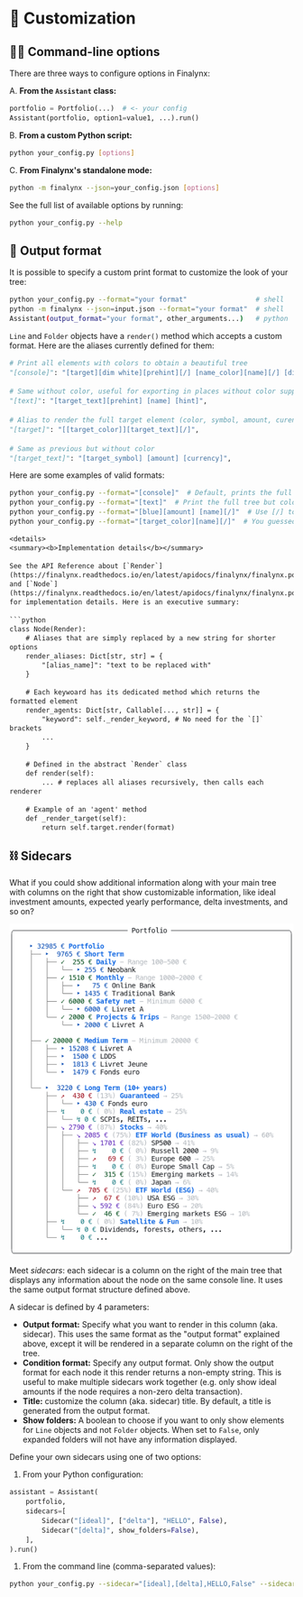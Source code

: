 # 🎨 Customization

## 🧑‍💻 Command-line options
There are three ways to configure options in Finalynx:

A. **From the `Assistant` class:**
```python
portfolio = Portfolio(...)  # <- your config
Assistant(portfolio, option1=value1, ...).run()
```
B. **From a custom Python script:**
```bash
python your_config.py [options]
```
C. **From Finalynx's standalone mode:**
```bash
python -m finalynx --json=your_config.json [options]
```

See the full list of available options by running:
```bash
python your_config.py --help
```

## 🌈 Output format
It is possible to specify a custom print format to customize the look of your tree:
```bash
python your_config.py --format="your format"                 # shell
python -m finalynx --json=input.json --format="your format"  # shell
Assistant(output_format="your format", other_arguments...)   # python
```

`Line` and `Folder` objects have a `render()` method which accepts a custom format. Here are the aliases currently defined for them:

```py
# Print all elements with colors to obtain a beautiful tree
"[console]": "[target][dim white][prehint][/] [name_color][name][/] [dim white][hint]",

# Same without color, useful for exporting in places without color support
"[text]": "[target_text][prehint] [name] [hint]",

# Alias to render the full target element (color, symbol, amount, curency)
"[target]": "[[target_color]][target_text][/]",

# Same as previous but without color
"[target_text]": "[target_symbol] [amount] [currency]",
```

Here are some examples of valid formats:
```bash
python your_config.py --format="[console]"  # Default, prints the full colored tree
python your_config.py --format="[text]"  # Print the full tree but colorless
python your_config.py --format="[blue][amount] [name][/]"  # Use [/] to reset the color
python your_config.py --format="[target_color][name][/]"  # You guessed it!
```

```{tip}
<details>
<summary><b>Implementation details</b></summary>

See the API Reference about [`Render`](https://finalynx.readthedocs.io/en/latest/apidocs/finalynx/finalynx.portfolio.render.html) and [`Node`](https://finalynx.readthedocs.io/en/latest/apidocs/finalynx/finalynx.portfolio.node.html) for implementation details. Here is an executive summary:

```python
class Node(Render):
    # Aliases that are simply replaced by a new string for shorter options
    render_aliases: Dict[str, str] = {
        "[alias_name]": "text to be replaced with"
    }

    # Each keywoard has its dedicated method which returns the formatted element
    render_agents: Dict[str, Callable[..., str]] = {
        "keyword": self._render_keyword, # No need for the `[]` brackets
        ...
    }

    # Defined in the abstract `Render` class
    def render(self):
        ... # replaces all aliases recursively, then calls each renderer

    # Example of an 'agent' method
    def _render_target(self):
        return self.target.render(format)
```
</details>

## ⛓ Sidecars

What if you could show additional information along with your main tree with columns on the right that show customizable information, like ideal investment amounts, expected yearly performance, delta investments, and so on?

![full screenshot](https://github.com/MadeInPierre/finalynx/blob/main/docs/_static/screenshot.png)

Meet _sidecars_: each sidecar is a column on the right of the main tree that displays any information about the node on the same console line. It uses the same output format structure defined above.

A sidecar is defined by 4 parameters:
- **Output format:** Specify what you want to render in this column (aka. sidecar). This uses the same format as the "output format" explained above, except it will be rendered in a separate column on the right of the tree.
- **Condition format:** Specify any output format. Only show the output format for each node it this render returns a non-empty string. This is useful to make multiple sidecars work together (e.g. only show ideal amounts if the node requires a non-zero delta transaction).
- **Title:** customize the column (aka. sidecar) title. By default, a title is generated from the output format.
- **Show folders:** A boolean to choose if you want to only show elements for `Line` objects and not `Folder` objects. When set to `False`, only expanded folders will not have any information displayed.

Define your own sidecars using one of two options:
1. From your Python configuration:

```python
assistant = Assistant(
    portfolio,
    sidecars=[
        Sidecar("[ideal]", ["delta"], "HELLO", False),
        Sidecar("[delta]", show_folders=False),
    ],
).run()
```

1. From the command line (comma-separated values):

```bash
python your_config.py --sidecar="[ideal],[delta],HELLO,False" --sidecar="[delta],,,False"
```
